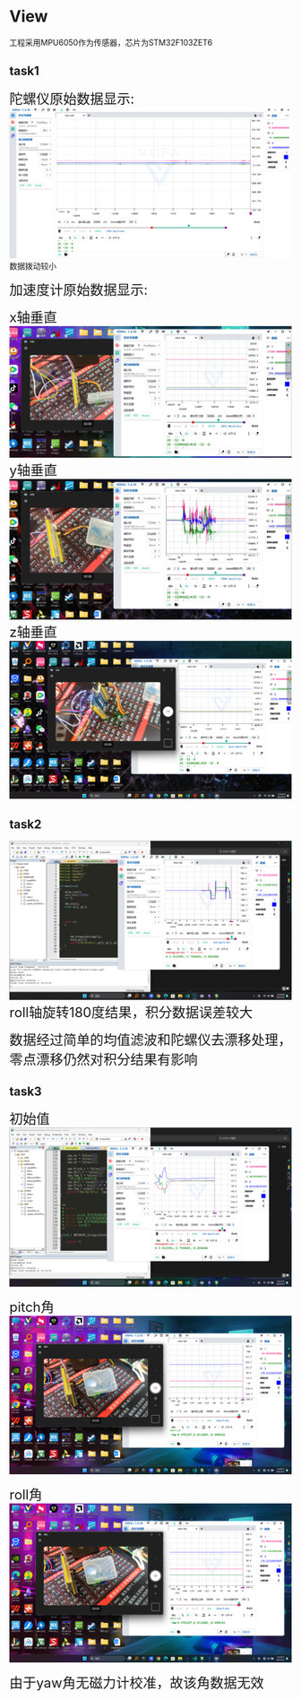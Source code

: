 # View

工程采用MPU6050作为传感器，芯片为STM32F103ZET6

## task1

<font size="5">陀螺仪原始数据显示:</font>
![error](task1/photo/gyro.png)
数据拨动较小

<font size="5">加速度计原始数据显示:</font>

<font size="5">x轴垂直</font>
![error](task1/photo/AX.png)
<font size="5">y轴垂直</font>
![error](task1/photo/AY.png)
<font size="5">z轴垂直</font>
![error](task1/photo/AZ.png)

## task2

![error](task2/task2.png)
<font size="5">roll轴旋转180度结果，积分数据误差较大</font>

<font size="5">数据经过简单的均值滤波和陀螺仪去漂移处理，零点漂移仍然对积分结果有影响</font>

## task3

<font size="5">初始值</font>
![error](task3/photo/初始值.png)

<font size="5">pitch角</font>
![error](task3/photo/pitch.png)

<font size="5">roll角</font>
![error](task3/photo/pitch.png)

<font size="5">由于yaw角无磁力计校准，故该角数据无效</font>
